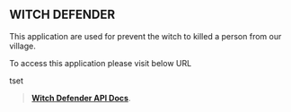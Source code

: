 ## WITCH DEFENDER

This application are used for prevent the witch to  killed a person from our village.

To access this application please visit below URL

tset

> **[Witch Defender API Docs](https://witch-defender-be.herokuapp.com)**.